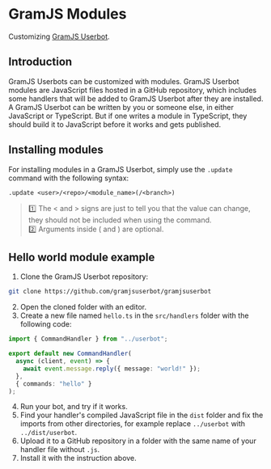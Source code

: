 # GramJS Modules

Customizing [GramJS Userbot](https://github.com/gramjsuserbot/gramjsuerbot).

## Introduction

GramJS Userbots can be customized with modules. GramJS Userbot modules are JavaScript files hosted in a GitHub repository, which includes some handlers that will be added to GramJS Userbot after they are installed. A GramJS Userbot can be written by you or someone else, in either JavaScript or TypeScript. But if one writes a module in TypeScript, they should build it to JavaScript before it works and gets published.

## Installing modules

For installing modules in a GramJS Userbot, simply use the `.update` command with the following syntax:

```text
.update <user>/<repo>/<module_name>(/<branch>)
```

> 1️⃣ The < and > signs are just to tell you that the value can change, they should not be included when using the command.  
> 2️⃣ Arguments inside ( and ) are optional.

## Hello world module example

1. Clone the GramJS Userbot repository:

```bash
git clone https://github.com/gramjsuserbot/gramjsuserbot
```

2. Open the cloned folder with an editor.
3. Create a new file named `hello.ts` in the `src/handlers` folder with the following code:

```ts
import { CommandHandler } from "../userbot";

export default new CommandHandler(
  async (client, event) => {
    await event.message.reply({ message: "world!" });
  },
  { commands: "hello" }
);
```

4. Run your bot, and try if it works.
5. Find your handler's compiled JavaScript file in the `dist` folder and fix the imports from other directories, for example replace `../userbot` with `../dist/userbot`.
6. Upload it to a GitHub repository in a folder with the same name of your handler file without `.js`.
7. Install it with the instruction above.
